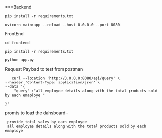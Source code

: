 ***Backend 

    pip install -r requirements.txt
    
    uvicorn main:app --reload --host 0.0.0.0 --port 8080
    
FrontEnd

    cd frontend
    
    pip install -r requirements.txt
    
    python app.py
    
 Request Payload to test from postman 
 
       curl --location 'http://0.0.0.0:8080/api/query' \
    --header 'Content-Type: application/json' \
    --data '{
        "query" :"all employee details along with the total products sold by each emaploye "
    
    }'


promts to load the dahsboard - 

     provide total sales by each employee
     all employee details along with the total products sold by each emaploye 


 


    

